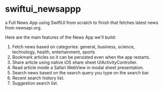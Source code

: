 # swiftui_newsappp
a Full News App using SwiftUI from scratch to finish that fetches latest news from newsapi.org.

Here are the main features of the News App we'll build:
1. Fetch news based on categories: general, business, science, technology, health, entertainment, sports
2. Bookmark articles so it can be persisted even when the app restarts.
3. Share article using native iOS share sheet UIActivityController.
4. Read article inside a Safari WebView in modal sheet presentation.
5. Search news based on the search query you type on the search bar.
6. Recent search history list.
7. Suggestion search list.
